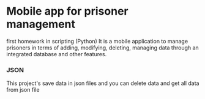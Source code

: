 # Mobile app for prisoner management
first homework in scripting (Python) It is a mobile application to manage prisoners in terms of adding, modifying, deleting, managing data through an integrated database and other features.

### JSON
This project's save data in json files and you can delete data and get all data from json file 
